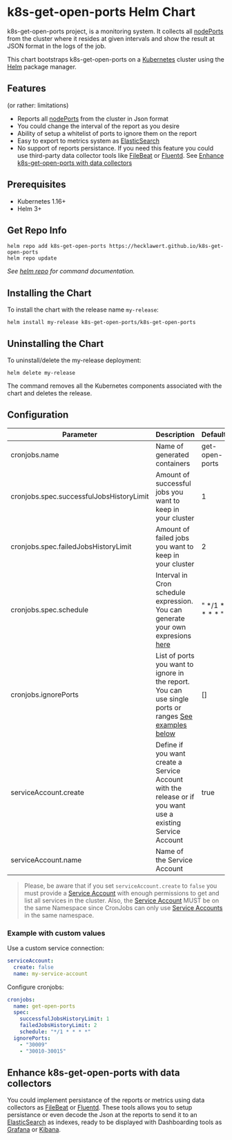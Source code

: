 # k8s-get-open-ports Helm Chart

k8s-get-open-ports project, is a monitoring system. It collects all [nodePorts](https://kubernetes.io/docs/concepts/services-networking/service/#type-nodeport) from the cluster where it resides at given intervals and show the result at JSON format in the logs of the job.

This chart bootstraps k8s-get-open-ports on a [Kubernetes](http://kubernetes.io) cluster using the [Helm](https://helm.sh) package manager.

## Features
(or rather: limitations)

- Reports all [nodePorts](https://kubernetes.io/docs/concepts/services-networking/service/#type-nodeport) from the cluster in Json format
- You could change the interval of the report as you desire
- Ability of setup a whitelist of ports to ignore them on the report
- Easy to export to metrics system as [ElasticSearch](https://www.elastic.co/es/what-is/elasticsearch)
- No support of reports persistance. If you need this feature you could use third-party data collector tools like [FileBeat](https://www.elastic.co/es/beats/filebeat) or [Fluentd](https://www.fluentd.org/). See [Enhance k8s-get-open-ports with data collectors](#enhance-k8s-get-open-ports-with-data-collectors) 

## Prerequisites

- Kubernetes 1.16+
- Helm 3+

## Get Repo Info

```console
helm repo add k8s-get-open-ports https://hecklawert.github.io/k8s-get-open-ports
helm repo update
```

_See [helm repo](https://helm.sh/docs/helm/helm_repo/) for command documentation._

## Installing the Chart

To install the chart with the release name `my-release`:

```console
helm install my-release k8s-get-open-ports/k8s-get-open-ports
```

## Uninstalling the Chart

To uninstall/delete the my-release deployment:

```console
helm delete my-release
```

The command removes all the Kubernetes components associated with the chart and deletes the release.

## Configuration

| Parameter                                | Description                                                                                                | Default         |
|------------------------------------------|------------------------------------------------------------------------------------------------------------|-----------------|
| cronjobs.name                            | Name of generated containers                                                                               | get-open-ports  |
| cronjobs.spec.successfulJobsHistoryLimit | Amount of successful jobs you want to keep in your cluster                                                 | 1               |
| cronjobs.spec.failedJobsHistoryLimit     | Amount of failed jobs you want to keep in your cluster                                                     | 2               |
| cronjobs.spec.schedule                   | Interval in Cron schedule expression. You can generate your own expresions [here](https://crontab.guru/)   | " */1 * * * * " |
| cronjobs.ignorePorts                     | List of ports you want to ignore in the report. You can use single ports or ranges [See examples below](https://github.com/hecklawert/k8s-get-open-ports/blob/main/k8s-get-open-ports/README.md#example-with-custom-values)      | []              |
| serviceAccount.create                    | Define if you want create a Service Account with the release or if you want use a existing Service Account | true            |
| serviceAccount.name                      | Name of the Service Account                                                                                |                 |

> Please, be aware that if you set `serviceAccount.create` to `false` you must provide a [Service Account](https://kubernetes.io/docs/reference/access-authn-authz/service-accounts-admin/) with enough permissions to get and list all services in the cluster. Also, the [Service Account](https://kubernetes.io/docs/reference/access-authn-authz/service-accounts-admin/) MUST be on the same Namespace since CronJobs can only use [Service Accounts](https://kubernetes.io/docs/reference/access-authn-authz/service-accounts-admin/) in the same namespace.

### Example with custom values

Use a custom service connection:
```yaml
serviceAccount: 
  create: false
  name: my-service-account
```

Configure cronjobs:
```yaml
cronjobs:
  name: get-open-ports
  spec:
    successfulJobsHistoryLimit: 1
    failedJobsHistoryLimit: 2
    schedule: "*/1 * * * *"
  ignorePorts:
    - "30009"
    - "30010-30015"
```

## Enhance k8s-get-open-ports with data collectors

You could implement persistance of the reports or metrics using data collectors as [FileBeat](https://www.elastic.co/es/beats/filebeat) or [Fluentd](https://www.fluentd.org/). These tools allows you to setup persistance or even decode the Json at the reports to send it to an [ElasticSearch](https://www.elastic.co/es/what-is/elasticsearch) as indexes, ready to be displayed with Dashboarding tools as [Grafana](https://grafana.com/) or [Kibana](https://www.elastic.co/es/kibana/).
